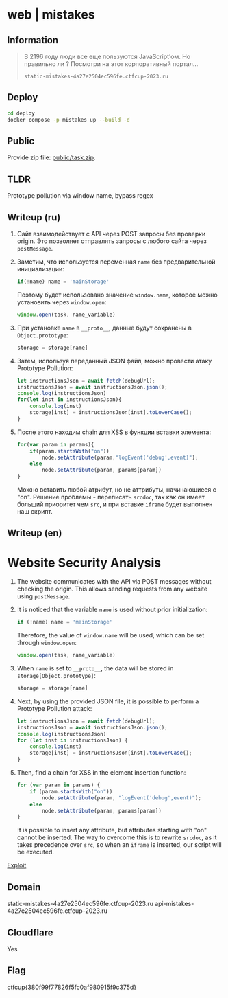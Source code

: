# web | mistakes

## Information

> В 2196 году люди все еще пользуются JavaScript’ом. Но правильно ли ? Посмотри на этот корпоративный портал...
> 
> `static-mistakes-4a27e2504ec596fe.ctfcup-2023.ru`

## Deploy

```sh
cd deploy
docker compose -p mistakes up --build -d
```

## Public

Provide zip file: [public/task.zip](public/task.zip).

## TLDR

Prototype pollution via window name, bypass regex

## Writeup (ru)

1. Сайт взаимодействует с API через POST запросы без проверки origin. Это позволяет отправлять запросы с любого сайта через `postMessage`.

2. Заметим, что используется переменная `name` без предварительной инициализации:

    ```javascript
    if(!name) name = 'mainStorage'
    ```

   Поэтому будет использовано значение `window.name`, которое можно установить через `window.open`:

    ```javascript
    window.open(task, name_variable)
    ```

3. При установке `name` в `__proto__`, данные будут сохранены в `Object.prototype`:

    ```javascript
    storage = storage[name]
    ```

4. Затем, используя переданный JSON файл, можно провести атаку Prototype Pollution:

    ```javascript
    let instructionsJson = await fetch(debugUrl);
    instructionsJson = await instructionsJson.json();
    console.log(instructionsJson)
    for(let inst in instructionsJson){
        console.log(inst)
        storage[inst] = instructionsJson[inst].toLowerCase();
    }
    ```

5. После этого находим chain для XSS в функции вставки элемента:

    ```javascript
    for(var param in params){
        if(param.startsWith("on"))
            node.setAttribute(param,"logEvent('debug',event)");
        else
            node.setAttribute(param, params[param])
    }
    ```

   Можно вставить любой атрибут, но не аттрибуты, начинающиеся с "on". Решение проблемы - переписать `srcdoc`, так как он имеет больший приоритет чем `src`, и при вставке `iframe` будет выполнен наш скрипт.

## Writeup (en)

# Website Security Analysis

1. The website communicates with the API via POST messages without checking the origin. This allows sending requests from any website using `postMessage`.

2. It is noticed that the variable `name` is used without prior initialization:

    ```javascript
    if (!name) name = 'mainStorage'
    ```

   Therefore, the value of `window.name` will be used, which can be set through `window.open`:

    ```javascript
    window.open(task, name_variable)
    ```

3. When `name` is set to `__proto__`, the data will be stored in `storage[Object.prototype]`:

    ```javascript
    storage = storage[name]
    ```

4. Next, by using the provided JSON file, it is possible to perform a Prototype Pollution attack:

    ```javascript
    let instructionsJson = await fetch(debugUrl);
    instructionsJson = await instructionsJson.json();
    console.log(instructionsJson)
    for (let inst in instructionsJson) {
        console.log(inst)
        storage[inst] = instructionsJson[inst].toLowerCase();
    }
    ```

5. Then, find a chain for XSS in the element insertion function:

    ```javascript
    for (var param in params) {
        if (param.startsWith("on"))
            node.setAttribute(param, "logEvent('debug',event)");
        else
            node.setAttribute(param, params[param])
    }
    ```

   It is possible to insert any attribute, but attributes starting with "on" cannot be inserted. The way to overcome this is to rewrite `srcdoc`, as it takes precedence over `src`, so when an `iframe` is inserted, our script will be executed.


[Exploit](solve/exploit.html)

## Domain

static-mistakes-4a27e2504ec596fe.ctfcup-2023.ru
api-mistakes-4a27e2504ec596fe.ctfcup-2023.ru


## Cloudflare

Yes

## Flag

ctfcup{380f99f77826f5fc0af980915f9c375d}
